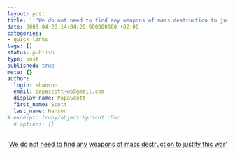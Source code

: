 ```yaml
---
layout: post
title: '''We do not need to find any weapons of mass destruction to justify this war'''
date: 2003-04-28 14:04:20.000000000 +02:00
categories:
- quick links
tags: []
status: publish
type: post
published: true
meta: {}
author:
  login: shanson
  email: papascott-wp@gmail.com
  display_name: PapaScott
  first_name: Scott
  last_name: Hanson
# excerpt: !ruby/object:Hpricot::Doc
  # options: {}
---
```

<p><a title="Thomas Friedman, New York Times" href="http://www.nytimes.com/2003/04/27/opinion/27FRIE.html">'We do not need to find any weapons of mass destruction to justify this war'</a></p>

